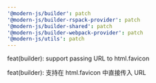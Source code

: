 ```yaml
---
'@modern-js/builder': patch
'@modern-js/builder-rspack-provider': patch
'@modern-js/builder-shared': patch
'@modern-js/builder-webpack-provider': patch
'@modern-js/utils': patch
---
```


feat(builder): support passing URL to html.favicon

feat(builder): 支持在 html.favicon 中直接传入 URL
